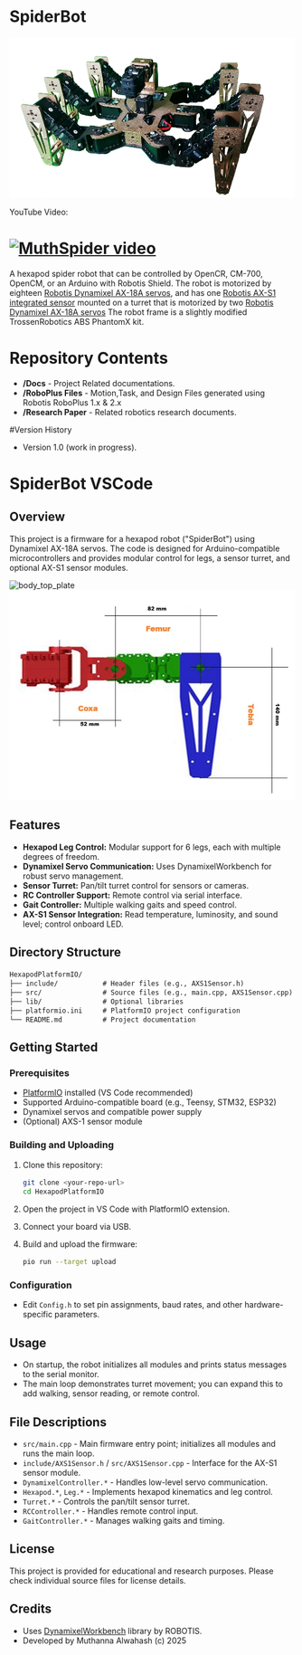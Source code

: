 # SpiderBot

![MuthSpider](./img/SpiderBot.png)<br>

YouTube Video:

[![MuthSpider video](http://img.youtube.com/vi/tW0A7SIOCcE/default.jpg)](http://www.youtube.com/watch?v=tW0A7SIOCcE)
==========
   
   A hexapod spider robot that can be controlled by OpenCR, CM-700, OpenCM, or an Arduino with Robotis Shield. The robot is motorized by eighteen [Robotis Dynamixel AX-18A servos](http://support.robotis.com/en/product/dynamixel/ax_series/ax-18f.htm), and has one [Robotis AX-S1 integrated sensor](http://support.robotis.com/en/product/auxdevice/sensor/dxl_ax_s1.htm) mounted on a turret that is motorized by two [Robotis Dynamixel AX-18A servos](http://support.robotis.com/en/product/dynamixel/ax_series/ax-18f.htm) The robot frame is a slightly modified TrossenRobotics ABS PhantomX kit. 

# Repository Contents

* **/Docs** - Project Related documentations.
* **/RoboPlus Files** - Motion,Task, and Design Files generated using Robotis RoboPlus 1.x & 2.x
* **/Research Paper** - Related robotics research documents.

#Version History

* Version 1.0 (work in progress).

# SpiderBot VSCode

## Overview

This project is a firmware for a hexapod robot ("SpiderBot") using Dynamixel AX-18A servos. The code is designed for Arduino-compatible microcontrollers and provides modular control for legs, a sensor turret, and optional AX-S1 sensor modules.

![body_top_plate](./body_top_plate.png)<br>
![leg dimentions](./img/leg.png)<br>

## Features

- **Hexapod Leg Control:** Modular support for 6 legs, each with multiple degrees of freedom.
- **Dynamixel Servo Communication:** Uses DynamixelWorkbench for robust servo management.
- **Sensor Turret:** Pan/tilt turret control for sensors or cameras.
- **RC Controller Support:** Remote control via serial interface.
- **Gait Controller:** Multiple walking gaits and speed control.
- **AX-S1 Sensor Integration:** Read temperature, luminosity, and sound level; control onboard LED.

## Directory Structure

```
HexapodPlatformIO/
├── include/           # Header files (e.g., AXS1Sensor.h)
├── src/               # Source files (e.g., main.cpp, AXS1Sensor.cpp)
├── lib/               # Optional libraries
├── platformio.ini     # PlatformIO project configuration
└── README.md          # Project documentation
```

## Getting Started

### Prerequisites

- [PlatformIO](https://platformio.org/) installed (VS Code recommended)
- Supported Arduino-compatible board (e.g., Teensy, STM32, ESP32)
- Dynamixel servos and compatible power supply
- (Optional) AXS-1 sensor module

### Building and Uploading

1. Clone this repository:
    ```sh
    git clone <your-repo-url>
    cd HexapodPlatformIO
    ```

2. Open the project in VS Code with PlatformIO extension.

3. Connect your board via USB.

4. Build and upload the firmware:
    ```sh
    pio run --target upload
    ```

### Configuration

- Edit `Config.h` to set pin assignments, baud rates, and other hardware-specific parameters.

## Usage

- On startup, the robot initializes all modules and prints status messages to the serial monitor.
- The main loop demonstrates turret movement; you can expand this to add walking, sensor reading, or remote control.

## File Descriptions

- `src/main.cpp` - Main firmware entry point; initializes all modules and runs the main loop.
- `include/AXS1Sensor.h` / `src/AXS1Sensor.cpp` - Interface for the AX-S1 sensor module.
- `DynamixelController.*` - Handles low-level servo communication.
- `Hexapod.*`, `Leg.*` - Implements hexapod kinematics and leg control.
- `Turret.*` - Controls the pan/tilt sensor turret.
- `RCController.*` - Handles remote control input.
- `GaitController.*` - Manages walking gaits and timing.

## License

This project is provided for educational and research purposes. Please check individual source files for license details.

## Credits

- Uses [DynamixelWorkbench](http://emanual.robotis.com/docs/en/software/dynamixel/dynamixel_workbench/) library by ROBOTIS.
- Developed by Muthanna Alwahash (c) 2025
